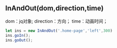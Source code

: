 ## InAndOut(dom,direction,time)

dom：jq对象;
direction：方向；
time：动画时间；

```javascript
let ins = new InAndOut('.home-page','left',300)
ins.goIn();
ins.goOut();
```